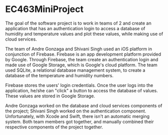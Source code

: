 # EC463MiniProject

The goal of the software project is to work in teams of 2 and create an application that
has an authentication login to access a database of humidity and temperature values and plot these
values, while making use of cloud services. 

The team of Andre Gonzaga and Shivani Singh used an iOS platform in conjunction of Firebase. 
Firebase is an app development platform provided by Google. Through Firebase, the team 
create an authentication login and made use of Google Storage, which is Google's cloud
platform. The team used SQLite, a relational database management system, to create a database
of the temperature and humidity numbers. 

Firebase stores the users' login credentials. Once the user logs into the application, he/she
can "click" a button to access the database of values. These values are stored in Google Storage. 

Andre Gonzaga worked on the database and cloud services components of the project; Shivani Singh
worked on the authentication component. Unfortunately, with Xcode and Swift, there isn't an 
automatic merging system. Both team members got together, and manually combined their 
respective components of the project together. 
